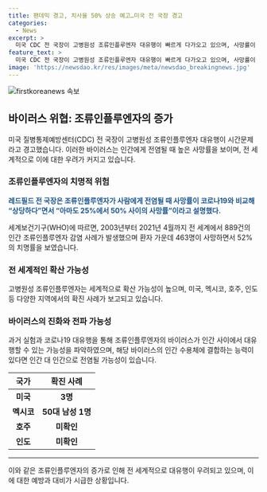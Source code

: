 ```yaml
---
title: 팬데믹 경고, 치사율 50% 상승 예고…미국 전 국장 경고
categories:
  - News
excerpt: >
  미국 CDC 전 국장이 고병원성 조류인플루엔자 대유행이 빠르게 다가오고 있으며, 사망률이 상당히 높다고 경고했습니다. 전 세계적으로 889건의 인간 감염 사례가 발생하며, 사망률은 52%로 나타났습니다. 이에 CDC는 조류인플루엔자가 전염된 경우에는 대규모 유행이 발생할 것으로 예상하고 있습니다. 이에 대해 전문가들은 조류인플루엔자가 바이러스 수용체에 결합하고 인간 간 전염이 발생할 수 있다는 우려를 표명하고 있습니다. 추가로, 최근 전 세계적으로 조류인플루엔자에 감염된 사례가 늘어나면서, 각국 당국은 대응에 촉각을 곤두세우고 있습니다.
feature_text: >
  미국 CDC 전 국장이 고병원성 조류인플루엔자 대유행이 빠르게 다가오고 있으며, 사망률이 상당히 높다고 경고했습니다. 전 세계적으로 889건의 인간 감염 사례가 발생하며, 사망률은 52%로 나타났습니다. 이에 CDC는 조류인플루엔자가 전염된 경우에는 대규모 유행이 발생할 것으로 예상하고 있습니다. 이에 대해 전문가들은 조류인플루엔자가 바이러스 수용체에 결합하고 인간 간 전염이 발생할 수 있다는 우려를 표명하고 있습니다. 추가로, 최근 전 세계적으로 조류인플루엔자에 감염된 사례가 늘어나면서, 각국 당국은 대응에 촉각을 곤두세우고 있습니다.
image: 'https://newsdao.kr/res/images/meta/newsdao_breakingnews.jpg'
---
```


<p><img src="https://newsdao.kr/res/images/meta/newsdao_breakingnews.jpg" alt="firstkoreanews 속보" /></p>

<h2 data-ke-size="size26">바이러스 위협: 조류인플루엔자의 증가</h2>

<p data-ke-size="size16">미국 질병통제예방센터(CDC) 전 국장이 고병원성 조류인플루엔자 대유행이 시간문제라고 경고했습니다. 이러한 바이러스는 인간에게 전염될 때 높은 사망률을 보이며, 전 세계적으로 이에 대한 우려가 커지고 있습니다.</p>

<h3><b>조류인플루엔자의 치명적 위험</b></h3>

<p data-ke-size="size16"><b><span style="color: #1a5490;">레드필드 전 국장은 조류인플루엔자가 사람에게 전염될 때 사망률이 코로나19와 비교해 “상당하다”면서 “아마도 25%에서 50% 사이의 사망률”이라고 설명했다.</span></b></p>

<p data-ke-size="size16">세계보건기구(WHO)에 따르면, 2003년부터 2021년 4월까지 전 세계에서 889건의 인간 조류인플루엔자 감염 사례가 발생했으며 환자 가운데 463명이 사망하면서 52%의 치명률을 보였습니다.</p>

<h3><b>전 세계적인 확산 가능성</b></h3>

<p data-ke-size="size16">고병원성 조류인플루엔자는 세계적으로 확산 가능성이 높으며, 미국, 멕시코, 호주, 인도 등 다양한 지역에서의 확진 사례가 보고되고 있습니다.</p>

<h3><b>바이러스의 진화와 전파 가능성</b></h3>

<p data-ke-size="size16">과거 실험과 코로나19 대유행을 통해 조류인플루엔자의 바이러스가 인간 사이에서 대유행할 수 있는 가능성을 파악하였으며, 해당 바이러스의 인간 수용체에 결합하는 능력이 있다면 인간 대 인간으로 전염될 가능성이 있습니다.</p>

<table>
    <thead>
        <tr>
            <th>국가</th>
            <th>확진 사례</th>
        </tr>
    </thead>
    <tbody>
        <tr>
            <td style="text-align: center; height: 17px;"><b>미국</b></td>
            <td style="text-align: center; height: 17px;"><b>3명</b></td>
        </tr>
        <tr>
            <td style="text-align: center; height: 17px;"><b>멕시코</b></td>
            <td style="text-align: center; height: 17px;"><b>50대 남성 1명</b></td>
        </tr>
        <tr>
            <td style="text-align: center; height: 17px;"><b>호주</b></td>
            <td style="text-align: center; height: 17px;"><b>미확인</b></td>
        </tr>
        <tr>
            <td style="text-align: center; height: 17px;"><b>인도</b></td>
            <td style="text-align: center; height: 17px;"><b>미확인</b></td>
        </tr>
    </tbody>
</table>

<hr>

<p>이와 같은 조류인플루엔자의 증가로 인해 전 세계적으로 대유행이 우려되고 있으며, 이에 대한 예방과 대비가 시급한 상황입니다.</p>

